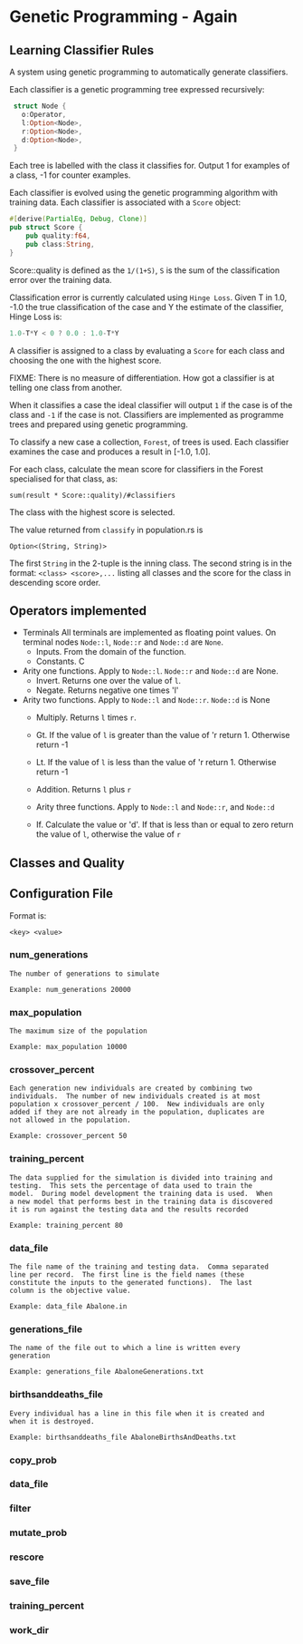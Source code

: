 # Genetic Programming - Again #

## Learning Classifier Rules

A system using genetic programming to automatically generate
classifiers.  

Each classifier is a genetic programming tree expressed recursively:

```rust
 struct Node {
   o:Operator,
   l:Option<Node>,
   r:Option<Node>,
   d:Option<Node>,
 }
```

Each tree is labelled with the class it classifies for.  Output 1 for
examples of a class, -1 for counter examples.

Each classifier is evolved using the genetic programming algorithm
with training data. Each classifier is associated with  a `Score` object:

```rust
#[derive(PartialEq, Debug, Clone)]
pub struct Score {
    pub quality:f64,
    pub class:String,
}
```

Score::quality is defined as the `1/(1+S)`, `S` is the sum of the
classification error over the training data.

Classification error is currently calculated using `Hinge Loss`.
Given T in 1.0, -1.0 the true classification of the case and Y the
estimate of the classifier, Hinge Loss is:

```C
1.0-T*Y < 0 ? 0.0 : 1.0-T*Y
```

A classifier is assigned to a class by evaluating a `Score` for each
class and choosing the one with the highest score.

FIXME: There is no measure of differentiation.  How got a classifier
is at telling one class from another.

When it classifies a case the ideal classifier will output `1` if the
case is of the class and `-1` if the case is not.  Classifiers are
implemented as programme trees and prepared using genetic programming.

To classify a new case a collection, `Forest`, of trees is used.  Each
classifier examines the case and produces a result in [-1.0, 1.0].

For each class, calculate the mean score for classifiers in the Forest
specialised for that class, as:


```
sum(result * Score::quality)/#classifiers
```

The class with the highest score is selected.

The value returned from `classify` in population.rs is 
```
Option<(String, String)>
```

The first `String` in the 2-tuple is the inning class.  The second
string is in the format: `<class> <score>,...` listing all classes and
the score for the class in descending score order.


## Operators implemented ##

* Terminals All terminals are implemented as floating point values.
  On terminal nodes `Node::l`, `Node::r` and `Node::d` are `None`.
   * Inputs. From the domain of the function.
   * Constants. C
* Arity one functions. Apply to `Node::l`. `Node::r` and `Node::d` are None.
   * Invert. Returns one over the value of `l`.
   * Negate. Returns negative one times 'l'
* Arity two functions. Apply to `Node::l` and `Node::r`. `Node::d` is None
   * Multiply. Returns `l` times `r`.
   * Gt. If the value of `l` is greater than the value of 'r return 1.
   Otherwise return -1

   * Lt. If the value of `l` is less than the value of 'r return 1.
     Otherwise return -1

   * Addition. Returns `l` plus `r`

   * Arity three functions.  Apply to `Node::l` and `Node::r`, and
     `Node::d`
   
   * If. Calculate the value or 'd'.  If that is less than or equal to
     zero return the value of `l`, otherwise the value of `r`

## Classes and Quality

## Configuration File

 Format is:

`<key> <value>`

### num_generations ###

    The number of generations to simulate 

    Example: num_generations 20000

### max_population ###

    The maximum size of the population

    Example: max_population 10000

### crossover_percent ###

    Each generation new individuals are created by combining two
    individuals.  The number of new individuals created is at most
    population x crossover_percent / 100.  New individuals are only
    added if they are not already in the population, duplicates are
    not allowed in the population.

    Example: crossover_percent 50

### training_percent ###

    The data supplied for the simulation is divided into training and
    testing.  This sets the percentage of data used to train the
    model.  During model development the training data is used.  When
    a new model that performs best in the training data is discovered
    it is run against the testing data and the results recorded

    Example: training_percent 80

### data_file ###

    The file name of the training and testing data.  Comma separated
    line per record.  The first line is the field names (these
    constitute the inputs to the generated functions).  The last
    column is the objective value.

    Example: data_file Abalone.in
    

### generations_file ###

    The name of the file out to which a line is written every
    generation

    Example: generations_file AbaloneGenerations.txt

### birthsanddeaths_file ###

    Every individual has a line in this file when it is created and
    when it is destroyed.

    Example: birthsanddeaths_file AbaloneBirthsAndDeaths.txt

### copy_prob ###







### data_file ###
### filter ###
### mutate_prob ###
### rescore ###
### save_file ###
### training_percent ###
### work_dir ###

